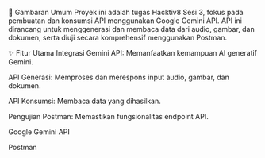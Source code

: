 🚀 Gambaran Umum
Proyek ini adalah tugas Hacktiv8 Sesi 3, fokus pada pembuatan dan konsumsi API menggunakan Google Gemini API. API ini dirancang untuk menggenerasi dan membaca data dari audio, gambar, dan dokumen, serta diuji secara komprehensif menggunakan Postman.

✨ Fitur Utama
Integrasi Gemini API: Memanfaatkan kemampuan AI generatif Gemini.

API Generasi: Memproses dan merespons input audio, gambar, dan dokumen.

API Konsumsi: Membaca data yang dihasilkan.

Pengujian Postman: Memastikan fungsionalitas endpoint API.

Google Gemini API

Postman
